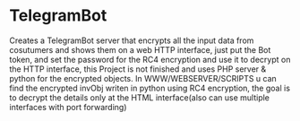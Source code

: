 # TelegramBot

Creates a TelegramBot server that encrypts all the input data from cosutumers and shows them on a web HTTP interface, just put the Bot token, and set the password for the RC4 encryption and use it to decrypt on the HTTP interface, this Project is not finished and uses PHP server & python for the encrypted objects.
In WWW/WEBSERVER/SCRIPTS u can find the encrypted invObj writen in python using RC4 encryption, the goal is to decrypt the details only at the HTML interface(also can use multiple interfaces with port forwarding)
